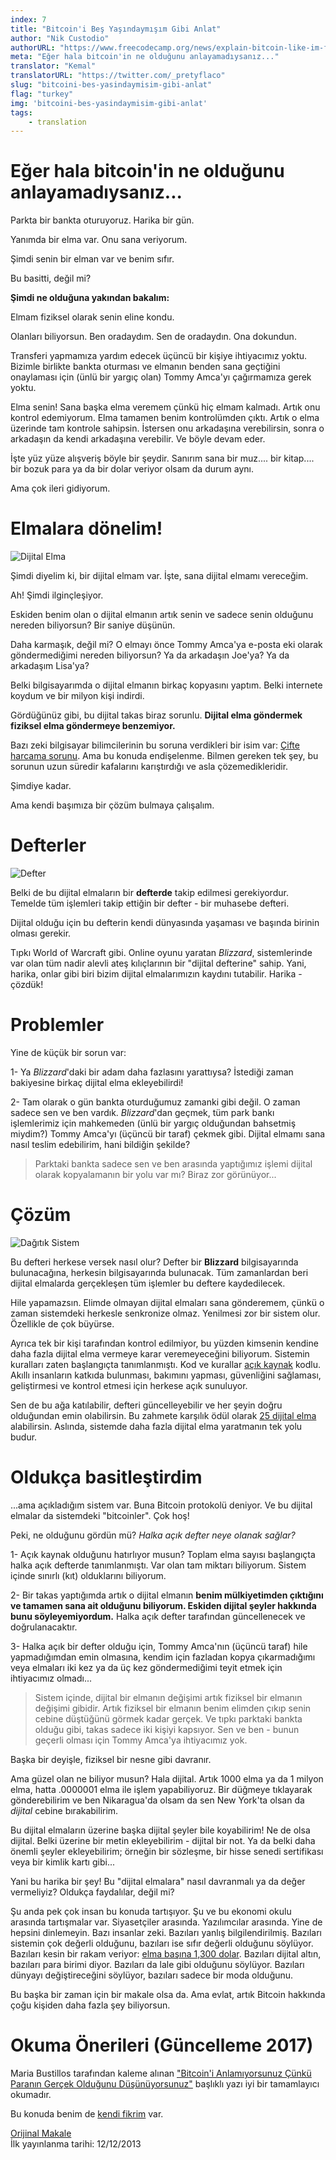 ```yaml
---
index: 7
title: "Bitcoin'i Beş Yaşındaymışım Gibi Anlat"
author: "Nik Custodio"
authorURL: "https://www.freecodecamp.org/news/explain-bitcoin-like-im-five-73b4257ac833/"
meta: "Eğer hala bitcoin'in ne olduğunu anlayamadıysanız..."
translator: "Kemal"
translatorURL: "https://twitter.com/_pretyflaco"
slug: "bitcoini-bes-yasindaymisim-gibi-anlat"
flag: "turkey"
img: 'bitcoini-bes-yasindaymisim-gibi-anlat'
tags:
    - translation
---
```


# Eğer hala bitcoin'in ne olduğunu anlayamadıysanız...

Parkta bir bankta oturuyoruz. Harika bir gün.  

Yanımda bir elma var. Onu sana veriyorum.  

Şimdi senin bir elman var ve benim sıfır.  

Bu basitti, değil mi?  

**Şimdi ne olduğuna yakından bakalım:**  

Elmam fiziksel olarak senin eline kondu.  

Olanları biliyorsun. Ben oradaydım. Sen de oradaydın. Ona dokundun.  

Transferi yapmamıza yardım edecek üçüncü bir kişiye ihtiyacımız yoktu. Bizimle birlikte bankta oturması ve elmanın benden sana geçtiğini onaylaması için (ünlü bir yargıç olan) Tommy Amca'yı çağırmamıza gerek yoktu.  

Elma senin! Sana başka elma veremem çünkü hiç elmam kalmadı. Artık onu kontrol edemiyorum. Elma tamamen benim kontrolümden çıktı. Artık o elma üzerinde tam kontrole sahipsin. İstersen onu arkadaşına verebilirsin, sonra o arkadaşın da kendi arkadaşına verebilir. Ve böyle devam eder.  

İşte yüz yüze alışveriş böyle bir şeydir. Sanırım sana bir muz.... bir kitap.... bir bozuk para ya da bir dolar veriyor olsam da durum aynı.  

Ama çok ileri gidiyorum.

# Elmalara dönelim!

![Dijital Elma](/images/content/blog/bitcoini-bes-yasindaymisim-gibi-anlat/dijitalelma.jpeg)

Şimdi diyelim ki, bir dijital elmam var. İşte, sana dijital elmamı vereceğim.  

Ah! Şimdi ilginçleşiyor.  

Eskiden benim olan o dijital elmanın artık senin ve sadece senin olduğunu nereden biliyorsun? Bir saniye düşünün.  

Daha karmaşık, değil mi? O elmayı önce Tommy Amca'ya e-posta eki olarak göndermediğimi nereden biliyorsun? Ya da arkadaşın Joe'ya? Ya da arkadaşım Lisa'ya?  

Belki bilgisayarımda o dijital elmanın birkaç kopyasını yaptım. Belki internete koydum ve bir milyon kişi indirdi.  

Gördüğünüz gibi, bu dijital takas biraz sorunlu. **Dijital elma göndermek fiziksel elma göndermeye benzemiyor.**  

Bazı zeki bilgisayar bilimcilerinin bu soruna verdikleri bir isim var: [Çifte harcama sorunu](http://blogs.cornell.edu/info4220/2013/03/29/bitcoin-and-the-double-spending-problem/). Ama bu konuda endişelenme. Bilmen gereken tek şey, bu sorunun uzun süredir kafalarını karıştırdığı ve asla çözemedikleridir.  

Şimdiye kadar.  

Ama kendi başımıza bir çözüm bulmaya çalışalım.  

# Defterler

![Defter](/images/content/blog/bitcoini-bes-yasindaymisim-gibi-anlat/defterler.jpeg)

Belki de bu dijital elmaların bir **defterde** takip edilmesi gerekiyordur. Temelde tüm işlemleri takip ettiğin bir defter - bir muhasebe defteri.  

Dijital olduğu için bu defterin kendi dünyasında yaşaması ve başında birinin olması gerekir.  

Tıpkı World of Warcraft gibi. Online oyunu yaratan *Blizzard*, sistemlerinde var olan tüm nadir alevli ateş kılıçlarının bir "dijital defterine" sahip. Yani, harika, onlar gibi biri bizim dijital elmalarımızın kaydını tutabilir. Harika - çözdük!  

# Problemler

Yine de küçük bir sorun var:  

1- Ya *Blizzard*'daki bir adam daha fazlasını yarattıysa? İstediği zaman bakiyesine birkaç dijital elma ekleyebilirdi!  

2- Tam olarak o gün bankta oturduğumuz zamanki gibi değil. O zaman sadece sen ve ben vardık. *Blizzard*'dan geçmek, tüm park bankı işlemlerimiz için mahkemeden (ünlü bir yargıç olduğundan bahsetmiş miydim?) Tommy Amca'yı (üçüncü bir taraf) çekmek gibi. Dijital elmamı sana nasıl teslim edebilirim, hani bildiğin şekilde?  

> Parktaki bankta sadece sen ve ben arasında yaptığımız işlemi dijital olarak kopyalamanın bir yolu var mı? Biraz zor görünüyor...  

# Çözüm

![Dağıtık Sistem](/images/content/blog/bitcoini-bes-yasindaymisim-gibi-anlat/distributed.gif)

Bu defteri herkese versek nasıl olur? Defter bir **Blizzard** bilgisayarında bulunacağına, herkesin bilgisayarında bulunacak. Tüm zamanlardan beri dijital elmalarda gerçekleşen tüm işlemler bu deftere kaydedilecek.  

Hile yapamazsın. Elimde olmayan dijital elmaları sana gönderemem, çünkü o zaman sistemdeki herkesle senkronize olmaz. Yenilmesi zor bir sistem olur. Özellikle de çok büyürse.  

Ayrıca tek bir kişi tarafından kontrol edilmiyor, bu yüzden kimsenin kendine daha fazla dijital elma vermeye karar veremeyeceğini biliyorum. Sistemin kuralları zaten başlangıçta tanımlanmıştı. Kod ve kurallar [açık kaynak](https://tr.wikipedia.org/wiki/A%C3%A7%C4%B1k_kaynak_kodlu_yaz%C4%B1l%C4%B1m) kodlu. Akıllı insanların katkıda bulunması, bakımını yapması, güvenliğini sağlaması, geliştirmesi ve kontrol etmesi için herkese açık sunuluyor.  

Sen de bu ağa katılabilir, defteri güncelleyebilir ve her şeyin doğru olduğundan emin olabilirsin. Bu zahmete karşılık ödül olarak [25 dijital elma](http://web.archive.org/web/20180828130311/https://www.weusecoins.com/en/mining-guide/) alabilirsin. Aslında, sistemde daha fazla dijital elma yaratmanın tek yolu budur.  

# Oldukça basitleştirdim

...ama açıkladığım sistem var. Buna Bitcoin protokolü deniyor. Ve bu dijital elmalar da sistemdeki "bitcoinler". Çok hoş!  

Peki, ne olduğunu gördün mü? *Halka açık defter neye olanak sağlar?*  

1- Açık kaynak olduğunu hatırlıyor musun? Toplam elma sayısı başlangıçta halka açık defterde tanımlanmıştı. Var olan tam miktarı biliyorum. Sistem içinde sınırlı (kıt) olduklarını biliyorum.  

2- Bir takas yaptığımda artık o dijital elmanın **benim mülkiyetimden çıktığını ve tamamen sana ait olduğunu biliyorum. Eskiden dijital şeyler hakkında bunu söyleyemiyordum.** Halka açık defter tarafından güncellenecek ve doğrulanacaktır.  

3- Halka açık bir defter olduğu için, Tommy Amca'nın (üçüncü taraf) hile yapmadığımdan emin olmasına, kendim için fazladan kopya çıkarmadığımı veya elmaları iki kez ya da üç kez göndermediğimi teyit etmek için ihtiyacımız olmadı...  

> Sistem içinde, dijital bir elmanın değişimi artık fiziksel bir elmanın değişimi gibidir. Artık fiziksel bir elmanın benim elimden çıkıp senin cebine düştüğünü görmek kadar gerçek. Ve tıpkı parktaki bankta olduğu gibi, takas sadece iki kişiyi kapsıyor. Sen ve ben - bunun geçerli olması için Tommy Amca'ya ihtiyacımız yok.  

Başka bir deyişle, fiziksel bir nesne gibi davranır.  

Ama güzel olan ne biliyor musun? Hala dijital. Artık 1000 elma ya da 1 milyon elma, hatta .0000001 elma ile işlem yapabiliyoruz. Bir düğmeye tıklayarak gönderebilirim ve ben Nikaragua'da olsam da sen New York'ta olsan da *dijital* cebine bırakabilirim.  

Bu dijital elmaların üzerine başka dijital şeyler bile koyabilirim! Ne de olsa dijital. Belki üzerine bir metin ekleyebilirim - dijital bir not. Ya da belki daha önemli şeyler ekleyebilirim; örneğin bir sözleşme, bir hisse senedi sertifikası veya bir kimlik kartı gibi...  

Yani bu harika bir şey! Bu "dijital elmalara" nasıl davranmalı ya da değer vermeliyiz? Oldukça faydalılar, değil mi?  

Şu anda pek çok insan bu konuda tartışıyor. Şu ve bu ekonomi okulu arasında tartışmalar var. Siyasetçiler arasında. Yazılımcılar arasında. Yine de hepsini dinlemeyin. Bazı insanlar zeki. Bazıları yanlış bilgilendirilmiş. Bazıları sistemin çok değerli olduğunu, bazıları ise sıfır değerli olduğunu söylüyor. Bazıları kesin bir rakam veriyor: [elma başına 1,300 dolar](http://www.forbes.com/sites/kashmirhill/2013/12/05/bank-of-america-analysts-say-bitcoins-value-is-1300/). Bazıları dijital altın, bazıları para birimi diyor. Bazıları da lale gibi olduğunu söylüyor. Bazıları dünyayı değiştireceğini söylüyor, bazıları sadece bir moda olduğunu.  

Bu başka bir zaman için bir makale olsa da. Ama evlat, artık Bitcoin hakkında çoğu kişiden daha fazla şey biliyorsun.

# Okuma Önerileri (Güncelleme 2017)

Maria Bustillos tarafından kaleme alınan ["Bitcoin'i Anlamıyorsunuz Çünkü Paranın Gerçek Olduğunu Düşünüyorsunuz"](https://medium.com/@mariabustillos/you-dont-understand-bitcoin-because-you-think-money-is-real-5aef45b8e952?source=linkShare-2d6f142ff3cc-1512362100) başlıklı yazı iyi bir tamamlayıcı okumadır.

Bu konuda benim de [kendi fikrim](http://nikcustodio.tumblr.com/post/150500263430/why-blockchains-an-eli21) var.

[Orijinal Makale](https://www.freecodecamp.org/news/explain-bitcoin-like-im-five-73b4257ac833/)  
İlk yayınlanma tarihi: 12/12/2013 
